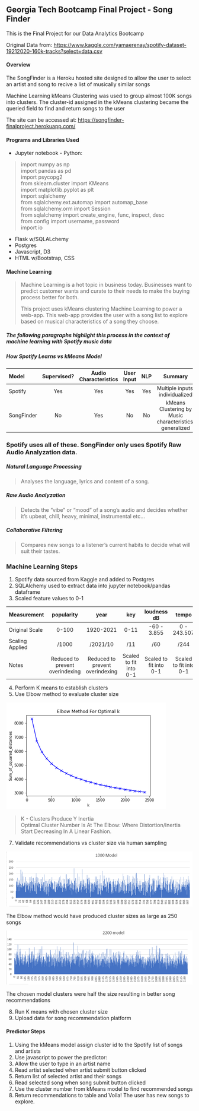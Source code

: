 ##   Georgia Tech Bootcamp Final Project - Song Finder 


This is the Final Project for our Data Analytics Bootcamp

Original Data from: https://www.kaggle.com/yamaerenay/spotify-dataset-19212020-160k-tracks?select=data.csv

#### Overview

The SongFinder is a Heroku hosted site designed to allow the user to select an artist and song to recive a list of musically similar songs

Machine Learning kMeans Clustering was used to group almost 100K songs into clusters. The cluster-id assigned in the kMeans clustering became the queried field to find and return songs to the user

The site can be accessed at: https://songfinder-finalproject.herokuapp.com/


#### Programs and Libraries Used

 - Jupyter notebook - Python:
 > import numpy as np  
 > import pandas as pd  
 > import psycopg2   
 > from sklearn.cluster import KMeans  
 > import matplotlib.pyplot as plt  
 > import sqlalchemy  
 > from sqlalchemy.ext.automap import automap_base  
 > from sqlalchemy.orm import Session  
 > from sqlalchemy import create_engine, func, inspect, desc  
 > from config import username, password  
 > import io  
    
 - Flask w/SQLALchemy
 - Postgres
 - Javascript, D3
 - HTML w/Bootstrap, CSS
 
 

#### Machine Learning 

> Machine Learning is a hot topic in business today.
> Businesses want to predict customer wants and curate to their needs to make the buying process better for both.  
>   
> This project uses kMeans clustering Machine Learning to power a web-app. 
> This web-app provides the user with a song list to explore based on musical characteristics of a song they choose.

##### The following  paragraphs highlight this process in the context of machine learning with Spotify music data

#####   How Spotify Learns vs kMeans Model
  
  |Model|Supervised?|Audio Characteristics|User Input|NLP|Summary|
|:-----|:----:|:----:|:----:|:----:|:----:|
|Spotify |Yes |Yes |Yes |Yes |Multiple inputs, individualized
|SongFinder|No |Yes |No |No|kMeans Clustering by Music characteristics, generalized

### Spotify uses all of these. SongFinder only uses Spotify Raw Audio Analyzation data.


##### Natural Language Processing
> Analyses the language, lyrics and content of a song.

##### Raw Audio Analyzation
> Detects the “vibe” or “mood” of a song’s audio and decides whether it’s upbeat, chill, heavy, minimal, instrumental etc... 

##### Collaborative Filtering
>Compares new songs to a listener’s current habits to decide what will suit their tastes.


### Machine Learning Steps

1. Spotify data sourced from Kaggle and added to Postgres 
2. SQLAlchemy used to extract data into jupyter notebook/pandas dataframe
3. Scaled feature values to 0-1


 |Measurement|popularity|year|key|loudness dB|tempo|
|:-----|:----:|:----:|:----:|:----:|:----:|
|Original Scale|0-100 |1920-2021 |0-11 |-60 - 3.855 |0 - 243.507|
|Scaling Applied|/1000 |/2021/10 |/11 |/60 |/244 |
|Notes |Reduced to prevent overindexing |Reduced to prevent overindexing |Scaled to fit into 0-1 |Scaled to fit into 0-1 |Scaled to fit into 0-1 |




4. Perform K means to establish clusters
5. Use Elbow method to evaluate cluster size

  ![Elbow](data_and_ml/ElbowMethodK.png "ElbowMethod")
  
 > K - Clusters Produce Y Inertia  
 > Optimal Cluster Number Is At The Elbow: Where Distortion/Inertia Start Decreasing In A Linear Fashion.

7. Validate recommendations vs cluster size via human sampling

![cluster1000](data_and_ml/elbow_method_model.PNG "cluster1000")

The Elbow method would have produced cluster sizes as large as 250 songs  
  
    
      
  


![cluster2200](data_and_ml/selected_model.PNG "cluster2200")

The chosen model clusters were half the size resulting in better song recommendations

8. Run K means with chosen cluster size
9. Upload data for song recommendation platform


#### Predictor Steps


1. Using the kMeans model assign cluster id to the Spotify list of songs and artists
2. Use javascript to power the predictor:
3. Allow the user to type in an artist name
4. Read artist selected when artist submit button clicked
5. Return list of selected artist and their songs
6. Read selected song when song submit button clicked
7. Use the cluster number from kMeans model to find recommended songs
8. Return recommendations to table and Voila! The user has new songs to explore.





